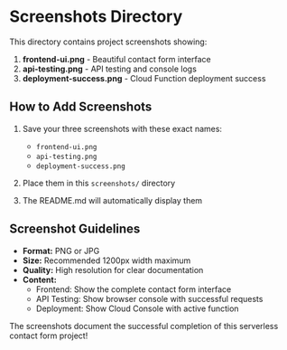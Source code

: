 # Screenshots Directory

This directory contains project screenshots showing:

1. **frontend-ui.png** - Beautiful contact form interface
2. **api-testing.png** - API testing and console logs
3. **deployment-success.png** - Cloud Function deployment success

## How to Add Screenshots

1. Save your three screenshots with these exact names:
   - `frontend-ui.png`
   - `api-testing.png` 
   - `deployment-success.png`

2. Place them in this `screenshots/` directory

3. The README.md will automatically display them

## Screenshot Guidelines

- **Format:** PNG or JPG
- **Size:** Recommended 1200px width maximum
- **Quality:** High resolution for clear documentation
- **Content:** 
  - Frontend: Show the complete contact form interface
  - API Testing: Show browser console with successful requests
  - Deployment: Show Cloud Console with active function

The screenshots document the successful completion of this serverless contact form project!
